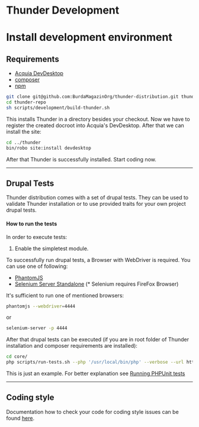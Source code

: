 # Thunder Development

# Install development environment

## Requirements
- [Acquia DevDesktop](https://dev.acquia.com/downloads)
- [composer](https://getcomposer.org/)
- [npm](https://nodejs.org/en/download/)

```bash
git clone git@github.com:BurdaMagazinOrg/thunder-distribution.git thunder-repo
cd thunder-repo
sh scripts/development/build-thunder.sh
```

This installs Thunder in a directory besides your checkout. Now we have to register the created docroot into Acquia's DevDesktop.
After that we can install the site:
```bash
cd ../thunder
bin/robo site:install devdesktop
```

After that Thunder is successfully installed. Start coding now.

----------

## Drupal Tests

Thunder distribution comes with a set of drupal tests. They can be used to validate Thunder installation or to use provided traits for your own project drupal tests.

#### How to run the tests
In order to execute tests:

1. Enable the simpletest module.

To successfully run drupal tests, a Browser with WebDriver is required. You can use one of following: 

- [PhantomJS](http://phantomjs.org)
- [Selenium Server Standalone](http://www.seleniumhq.org/download) (* Selenium requires FireFox Browser)

It's sufficient to run one of mentioned browsers:
```bash
phantomjs --webdriver=4444
```
or
```bash
selenium-server -p 4444
```

After that drupal tests can be executed (if you are in root folder of Thunder installation and composer requirements are installed):
```bash
cd core/
php scripts/run-tests.sh --php '/usr/local/bin/php' --verbose --url http://thunder.dd:8083 --dburl mysql://drupaluser@127.0.0.1:33067/thunder thunder
```

This is just an example. For better explanation see [Running PHPUnit tests](https://www.drupal.org/docs/8/phpunit/running-phpunit-tests)

----------

## Coding style

Documentation how to check your code for coding style issues can be found [here](https://github.com/BurdaMagazinOrg/thunder-dev-tools/blob/master/README.md#code-style-guidelines).
